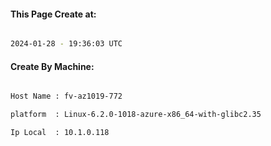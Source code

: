 
   
#### This Page Create at:

```bash

2024-01-28 - 19:36:03 UTC

```

#### Create By Machine:

```bash

Host Name : fv-az1019-772

platform  : Linux-6.2.0-1018-azure-x86_64-with-glibc2.35

Ip Local  : 10.1.0.118

```

